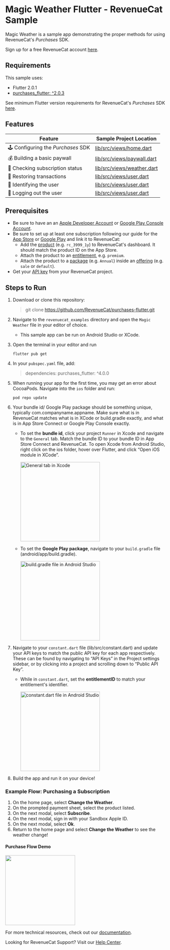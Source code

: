 #  Magic Weather Flutter - RevenueCat Sample

Magic Weather is a sample app demonstrating the proper methods for using RevenueCat's *Purchases* SDK.

Sign up for a free RevenueCat account [here](https://www.revenuecat.com).

## Requirements

This sample uses:

- Flutter 2.0.1
- [purchases_flutter: ^2.0.3](https://github.com/RevenueCat/purchases-flutter)

See minimum Flutter version requirements for RevenueCat's *Purchases* SDK [here](https://docs.revenuecat.com/docs/flutter).

## Features

| Feature                          | Sample Project Location                   |
| -------------------------------- | ----------------------------------------- |
| 🕹 Configuring the *Purchases* SDK  | [lib/src/views/home.dart](lib/src/views/home.dart) |
| 💰 Building a basic paywall         | [lib/src/views/paywall.dart](lib/src/views/paywall.dart) |
| 🔐 Checking subscription status     | [lib/src/views/weather.dart](lib/src/views/weather.dart) |
| 🤑 Restoring transactions           | [lib/src/views/user.dart](lib/src/views/user.dart#L42) |
| 👥 Identifying the user             | [lib/src/views/user.dart](lib/src/views/user.dart#L26) |
| 🚪 Logging out the user             | [lib/src/views/user.dart](lib/src/views/user.dart#L40) |

## Prerequisites

- Be sure to have an an [Apple Developer Account](https://developer.apple.com/account/) or [Google Play Console Account](https://play.google.com/console/developers).
- Be sure to set up at least one subscription following our guide for the [App Store](https://docs.revenuecat.com/docs/ios-products) or [Google Play](https://www.revenuecat.com/docs/android-products) and link it to RevenueCat:
    - Add the [product](https://docs.revenuecat.com/docs/entitlements#products) (e.g. `rc_3999_1y`) to RevenueCat's dashboard. It should match the product ID on the App Store.
    - Attach the product to an [entitlement](https://docs.revenuecat.com/docs/entitlements#creating-an-entitlement), e.g. `premium`.
    - Attach the product to a [package](https://docs.revenuecat.com/docs/entitlements#adding-packages) (e.g. `Annual`) inside an [offering](https://docs.revenuecat.com/docs/entitlements#creating-an-offering) (e.g. `sale` or `default`).
- Get your [API key](https://docs.revenuecat.com/docs/authentication#obtaining-api-keys) from your RevenueCat project.

## Steps to Run

1. Download or clone this repository:
    >git clone https://github.com/RevenueCat/purchases-flutter.git

2. Navigate to the `revenuecat_examples` directory and open the `Magic Weather` file in your editor of choice.
    - This sample app can be run on Android Studio or XCode. 

3. Open the terminal in your editor and run 
    ```
    flutter pub get
    ```
    
4. In your `pubspec.yaml` file, add: 
    >dependencies:
    >purchases_flutter: ^4.0.0

5. When running your app for the first time, you may get an error about CocoaPods. Navigate into the `ios` folder and run:
    ```
    pod repo update
    ```
    
6. Your bundle id/ Google Play package should be something unique, typically com.companyname.appname. Make sure what is in RevenueCat matches what is in XCode or build.gradle exactly, and what is in App Store Connect or Google Play Console exactly.
  
   - To set the **bundle id**, click your project `Runner` in Xcode and navigate to the `General` tab. Match the bundle ID to your bundle ID in App Store Connect and RevenueCat. To open Xcode from Android Studio, right click on the ios folder, hover over Flutter, and click “Open iOS module in XCode”.
    
      <img src="https://i.imgur.com/1z32GRo.png" alt="General tab in Xcode" width="250px" />
    
   - To set the **Google Play package**, navigate to your `build.gradle` file (android/app/build.gradle).

      <img src="https://i.imgur.com/iJlqt94.png" alt="build.gradle file in Android Studio" width="250px" />
       
7. Navigate to your `constant.dart` file (lib/src/constant.dart) and update your API keys to match the public API key for each app respectively. These can be found by navigating to “API Keys” in the Project settings sidebar, or by clicking into a project and scrolling down to “Public API Key”. 

   - While in `constant.dart`, set the **entitlementID** to match your entitlement's identifier.

      <img src="https://i.imgur.com/TGwIUhG.png" alt="constant.dart file in Android Studio" width="250px" />

8. Build the app and run it on your device!


### Example Flow: Purchasing a Subscription

1. On the home page, select **Change the Weather**.
2. On the prompted payment sheet, select the product listed.
3. On the next modal, select **Subscribe**.
4. On the next modal, sign in with your Sandbox Apple ID.
5. On the next modal, select **Ok**.
6. Return to the home page and select **Change the Weather** to see the weather change!

#### Purchase Flow Demo
<img src="https://i.imgur.com/SSbRLhr.gif" width="220px" />

For more technical resources, check out our [documentation](https://docs.revenuecat.com).

Looking for RevenueCat Support? Visit our [Help Center](https://support.revenuecat.com/hc/en-us).
